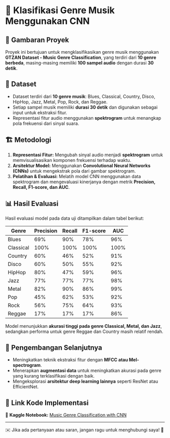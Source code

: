 # 🎵 Klasifikasi Genre Musik Menggunakan CNN  

## 📌 Gambaran Proyek  
Proyek ini bertujuan untuk mengklasifikasikan genre musik menggunakan **GTZAN Dataset - Music Genre Classification**, yang terdiri dari **10 genre berbeda**, masing-masing memiliki **100 sampel audio** dengan durasi **30 detik**.  

## 📂 Dataset  
- Dataset terdiri dari **10 genre musik**: Blues, Classical, Country, Disco, HipHop, Jazz, Metal, Pop, Rock, dan Reggae.  
- Setiap sampel musik memiliki **durasi 30 detik** dan digunakan sebagai input untuk ekstraksi fitur.  
- Representasi fitur audio menggunakan **spektrogram** untuk menangkap pola frekuensi dari sinyal suara.  

## 🏗️ Metodologi  
1. **Representasi Fitur:** Mengubah sinyal audio menjadi **spektrogram** untuk memvisualisasikan komponen frekuensi terhadap waktu.  
2. **Arsitektur Model:** Menggunakan **Convolutional Neural Networks (CNNs)** untuk mengekstrak pola dari gambar spektrogram.  
3. **Pelatihan & Evaluasi:** Melatih model CNN menggunakan data spektrogram dan mengevaluasi kinerjanya dengan metrik **Precision, Recall, F1-score, dan AUC**.  

## 📊 Hasil Evaluasi  
Hasil evaluasi model pada data uji ditampilkan dalam tabel berikut:  

| Genre      | Precision | Recall | F1-score | AUC  |
|------------|----------|--------|----------|------|
| Blues      | 69%      | 90%    | 78%      | 96%  |
| Classical  | 100%     | 100%   | 100%     | 100% |
| Country    | 60%      | 46%    | 52%      | 91%  |
| Disco      | 60%      | 50%    | 55%      | 92%  |
| HipHop     | 80%      | 47%    | 59%      | 96%  |
| Jazz       | 77%      | 77%    | 77%      | 98%  |
| Metal      | 82%      | 90%    | 86%      | 99%  |
| Pop        | 45%      | 62%    | 53%      | 92%  |
| Rock       | 56%      | 75%    | 64%      | 93%  |
| Reggae     | 17%      | 17%    | 17%      | 86%  |

Model menunjukkan **akurasi tinggi pada genre Classical, Metal, dan Jazz**, sedangkan performa untuk genre Reggae dan Country masih relatif rendah.  

## 🚀 Pengembangan Selanjutnya  
- Meningkatkan teknik ekstraksi fitur dengan **MFCC atau Mel-spectrogram**.  
- Menerapkan **augmentasi data** untuk meningkatkan akurasi pada genre yang kurang terklasifikasi dengan baik.  
- Mengeksplorasi **arsitektur deep learning lainnya** seperti ResNet atau EfficientNet.  

## 📌 Link Kode Implementasi  
📌 **Kaggle Notebook:** [Music Genre Classification with CNN](https://www.kaggle.com/code/jihaadariefpangestu/music-genre-classification/notebook)  

---

✉️ Jika ada pertanyaan atau saran, jangan ragu untuk menghubungi saya! 🚀

